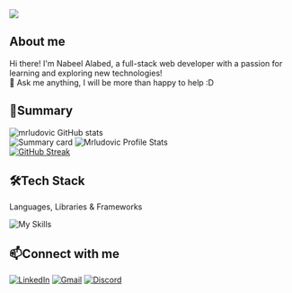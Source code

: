<img src="https://user-images.githubusercontent.com/102895718/235372419-3351a566-9852-4037-8e96-edd7d9f3b099.gif">

<h2>About me</h2>

Hi there! I'm Nabeel Alabed, a full-stack web developer with a passion for learning and exploring new technologies!
<br/>
💬 Ask me anything, I will be more than happy to help :D

<h2>📝Summary</h2>

![mrludovic GitHub stats](https://github-profile-summary-cards.vercel.app/api/cards/profile-details?username=mrludovicc&theme=github_dark)
<br/>
![Summary card](http://github-profile-summary-cards.vercel.app/api/cards/repos-per-language?username=mrludovicc&theme=github_dark)
![Mrludovic Profile Stats](http://github-profile-summary-cards.vercel.app/api/cards/stats?username=mrludovicc&theme=github_dark)
<br/>
[![GitHub Streak](https://streak-stats.demolab.com/?user=mrludovicc&theme=github_dark)](https://git.io/streak-stats)
<h2>🛠Tech Stack</h2>

Languages, Libraries & Frameworks

![My Skills](https://skillicons.dev/icons?i=js,nodejs,react,ruby,rails,jquery,html,css,postgres,jest,express,bootstrap,sass,materialui,netlify,github&perline=4)

<h2>📫Connect with me</h2>

[![LinkedIn](https://skillicons.dev/icons?i=linkedin)](https://www.linkedin.com/in/nabeel-alabed/)
[![Gmail](https://skillicons.dev/icons?i=gcp)](mailto:nabiladly28@gmail.com)
[![Discord](https://skillicons.dev/icons?i=discord)](https://discordapp.com/users/mrludovic#1040)
